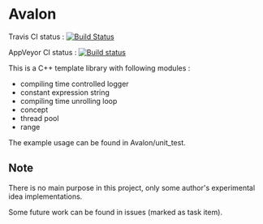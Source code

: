 # Avalon

Travis CI status : [![Build Status](https://travis-ci.org/CHChang810716/Avalon.svg?branch=master)](https://travis-ci.org/CHChang810716/Avalon)

AppVeyor CI status : [![Build status](https://ci.appveyor.com/api/projects/status/a0vuj8443yblcsdg/branch/master?svg=true)](https://ci.appveyor.com/project/CHChang810716/avalon/branch/master)

This is a C++ template library with following modules : 

* compiling time controlled logger
* constant expression string
* compiling time unrolling loop
* concept
* thread pool
* range

The example usage can be found in Avalon/unit_test.

## Note 
There is no main purpose in this project, only some author's experimental idea implementations.

Some future work can be found in issues (marked as task item).
